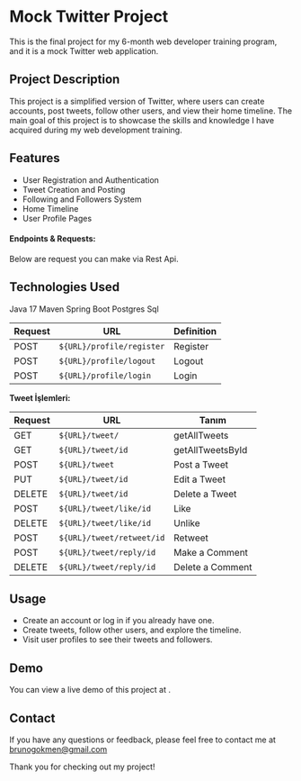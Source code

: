 # Mock Twitter Project

This is the final project for my 6-month web developer training program, and it is a mock Twitter web application.

## Project Description

This project is a simplified version of Twitter, where users can create accounts, post tweets, follow other users, and view their home timeline. The main goal of this project is to showcase the skills and knowledge I have acquired during my web development training.

## Features

- User Registration and Authentication
- Tweet Creation and Posting
- Following and Followers System
- Home Timeline
- User Profile Pages

#### Endpoints & Requests:

Below are request you can make via Rest Api.

## Technologies Used

Java 17
Maven 
Spring Boot
Postgres Sql


| Request | URL                       | Definition|
| ------- | ------------------------- | --------- |
| POST    | `${URL}/profile/register` | Register  |
| POST    | `${URL}/profile/logout`   | Logout    |
| POST    | `${URL}/profile/login`    | Login     |

**Tweet İşlemleri:**

| Request  | URL                       | Tanım                 |
| -------  | ------------------------- | --------------------- |
| GET      | `${URL}/tweet/`           | getAllTweets          |
| GET      | `${URL}/tweet/id`         | getAllTweetsById      |
| POST     | `${URL}/tweet`            | Post a Tweet          |
| PUT      | `${URL}/tweet/id`         | Edit a Tweet          |
| DELETE   | `${URL}/tweet/id`         | Delete a Tweet        |
| POST     | `${URL}/tweet/like/id`    | Like                  |
| DELETE   | `${URL}/tweet/like/id`    | Unlike                |
| POST     | `${URL}/tweet/retweet/id` | Retweet               |
| POST     | `${URL}/tweet/reply/id`   | Make a Comment        |
| DELETE   | `${URL}/tweet/reply/id`   | Delete a Comment      |


## Usage

- Create an account or log in if you already have one.
- Create tweets, follow other users, and explore the timeline.
- Visit user profiles to see their tweets and followers.

## Demo

You can view a live demo of this project at .

## Contact

If you have any questions or feedback, please feel free to contact me at brunogokmen@gmail.com 

Thank you for checking out my project!

